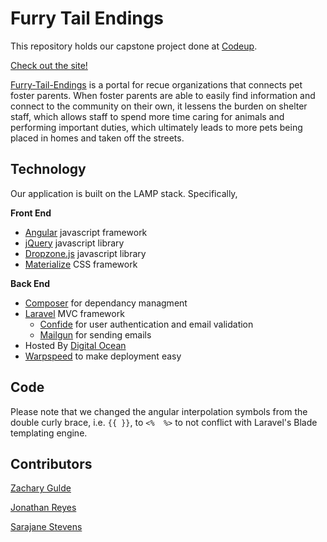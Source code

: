 # Furry Tail Endings

This repository holds our capstone project done at [Codeup](http://codeup.com).

[Check out the site!](http://furry-tail-endings.org)

[Furry-Tail-Endings](http://furry-tail-endings.org) is a portal for recue organizations that connects pet foster parents. When foster parents are able to easily find information and connect to the community on their own, it lessens the burden on shelter staff, which allows staff to spend more time caring for animals and performing important duties, which ultimately leads to more pets being placed in homes and taken off the streets.

## Technology

Our application is built on the LAMP stack. Specifically,

**Front End**

- [Angular](https://angularjs.org/) javascript framework
- [jQuery](https://jquery.com/) javascript library
- [Dropzone.js](http://www.dropzonejs.com/) javascript library
- [Materialize](http://materializecss.com/) CSS framework

**Back End**

- [Composer](https://getcomposer.org/) for dependancy managment
- [Laravel](https://laravel.com/) MVC framework
  - [Confide](https://github.com/Zizaco/confide) for user authentication and email validation
  - [Mailgun](http://www.mailgun.com/) for sending emails
- Hosted By [Digital Ocean](https://www.digitalocean.com/)
- [Warpspeed](https://warpspeed.io/) to make deployment easy

## Code

Please note that we changed the angular interpolation symbols from the double curly brace, i.e. `{{ }}`, to `<%  %>` to not conflict with Laravel's Blade templating engine.

## Contributors

[Zachary Gulde](http://zgulde.com/)

[Jonathan Reyes](http://jonathanreyes.net/)

[Sarajane Stevens](http://sarajane.xyz/)